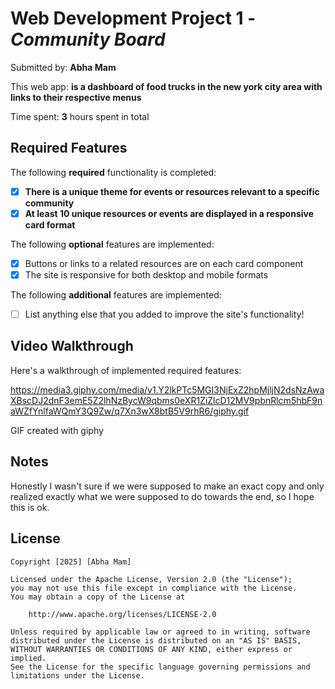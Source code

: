 # Web Development Project 1 - *Community Board*

Submitted by: **Abha Mam**

This web app: **is a dashboard of food trucks in the new york city area with links to their respective menus**

Time spent: **3** hours spent in total

## Required Features

The following **required** functionality is completed:

- [X] **There is a unique theme for events or resources relevant to a specific community**
- [X] **At least 10 unique resources or events are displayed in a responsive card format**

The following **optional** features are implemented:

- [X] Buttons or links to a related resources are on each card component
- [X] The site is responsive for both desktop and mobile formats

The following **additional** features are implemented:

* [ ] List anything else that you added to improve the site's functionality!

## Video Walkthrough

Here's a walkthrough of implemented required features:

https://media3.giphy.com/media/v1.Y2lkPTc5MGI3NjExZ2hpMjljN2dsNzAwaXBscDJ2dnF3emE5Z2lhNzBycW9qbms0eXR1ZiZlcD12MV9pbnRlcm5hbF9naWZfYnlfaWQmY3Q9Zw/q7Xn3wX8btB5V9rhR6/giphy.gif

GIF created with giphy

## Notes

Honestly I wasn't sure if we were supposed to make an exact copy and only realized exactly what we were supposed to do towards the end, so I hope this is ok.

## License

    Copyright [2025] [Abha Mam]

    Licensed under the Apache License, Version 2.0 (the "License");
    you may not use this file except in compliance with the License.
    You may obtain a copy of the License at

        http://www.apache.org/licenses/LICENSE-2.0

    Unless required by applicable law or agreed to in writing, software
    distributed under the License is distributed on an "AS IS" BASIS,
    WITHOUT WARRANTIES OR CONDITIONS OF ANY KIND, either express or implied.
    See the License for the specific language governing permissions and
    limitations under the License.
